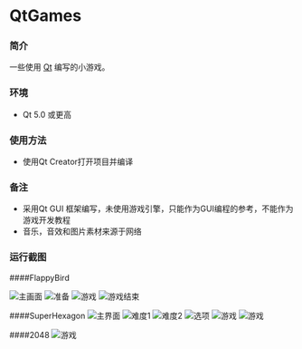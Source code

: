 # QtGames

### 简介
一些使用 [Qt](https://www.qt.io/) 编写的小游戏。

### 环境
* Qt 5.0 或更高

### 使用方法
* 使用Qt Creator打开项目并编译

### 备注
* 采用Qt GUI 框架编写，未使用游戏引擎，只能作为GUI编程的参考，不能作为游戏开发教程
* 音乐，音效和图片素材来源于网络

### 运行截图

####FlappyBird

![主画面](https://github.com/moranzcw/QtGames/tree/master/ScreenShot/FlappyBird1.jpg)
![准备](https://github.com/moranzcw/QtGames/tree/master/ScreenShot/FlappyBird2.jpg)
![游戏](https://github.com/moranzcw/QtGames/tree/master/ScreenShot/FlappyBird3.jpg)
![游戏结束](https://github.com/moranzcw/QtGames/tree/master/ScreenShot/FlappyBird4.jpg)

####SuperHexagon
![主界面](https://github.com/moranzcw/QtGames/tree/master/ScreenShot/SuperHexagon1.jpg)
![难度1](https://github.com/moranzcw/FlappyBird/blob/master/ScreenShot/SuperHexagon2.jpg)
![难度2](https://github.com/moranzcw/FlappyBird/blob/master/ScreenShot/SuperHexagon3.jpg)
![选项](https://github.com/moranzcw/FlappyBird/blob/master/ScreenShot/SuperHexagon4.jpg)
![游戏](https://github.com/moranzcw/FlappyBird/blob/master/ScreenShot/SuperHexagon5.jpg)
![游戏](https://github.com/moranzcw/FlappyBird/blob/master/ScreenShot/SuperHexagon6.jpg)

####2048
![游戏](https://github.com/moranzcw/FlappyBird/blob/master/ScreenShot/2048.jpg)

